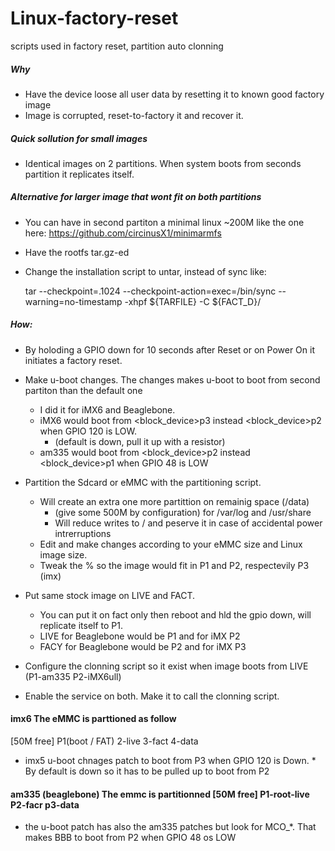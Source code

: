 # Linux-factory-reset
scripts used in factory reset, partition auto clonning

##### Why
 * Have the device loose all user data by resetting it to known good factory image
 * Image is corrupted, reset-to-factory it and recover it.
 
##### Quick sollution for small images
 * Identical images on 2 partitions. When system boots from seconds partition it replicates itself. 

##### Alternative for larger image that wont fit on both partitions
 
 * You can have in second partiton a minimal linux ~200M like the one here: https://github.com/circinusX1/minimarmfs 
 * Have the rootfs tar.gz-ed
 * Change the installation script to untar, instead of sync like:
 
     tar  --checkpoint=.1024 --checkpoint-action=exec=/bin/sync  --warning=no-timestamp -xhpf ${TARFILE} -C ${FACT_D}/


##### How:
 * By holoding a GPIO down for 10 seconds after Reset or on Power On it initiates a factory reset.
 
 * Make u-boot changes. The changes makes u-boot to boot from second partiton than the default one
     * I did it for iMX6 and Beaglebone.
     * iMX6 would boot from <block_device>p3 instead <block_device>p2 when GPIO 120 is LOW. 
         * (default is down, pull it up with a resistor)
     * am335 would boot from <block_device>p2 instead <block_device>p1 when GPIO 48 is LOW
 * Partition the Sdcard or eMMC with the partitioning script.
     * Will create an extra one more partittion on remainig space (/data) 
         * (give some 500M by configuration) for /var/log and /usr/share 
         * Will reduce writes to  / and peserve it in case of accidental power intrerruptions
     * Edit and make changes according to your eMMC size and Linux image size. 
     * Tweak the % so the image would fit in P1 and P2, respectevily P3 (imx)
 * Put same stock image on LIVE and FACT. 
     * You can put it on fact only then reboot and hld the gpio down, will replicate itself to P1.
     * LIVE for Beaglebone would be P1 and for iMX P2
     * FACY for Beaglebone would be P2 and for iMX P3
 * Configure the clonning script so it exist when image boots from LIVE (P1-am335 P2-iMX6ull)
 * Enable the service on both. Make it to call the clonning script.
 
 
 


#### imx6 The eMMC is parttioned as follow
 [50M free] P1(boot / FAT) 2-live 3-fact 4-data 
 
 * imx5 u-boot chnages patch to boot from P3 when GPIO 120 is Down. 
        * By default  is down so it has to be pulled up to boot from P2

#### am335 (beaglebone) The emmc is partitionned [50M free] P1-root-live P2-facr p3-data
 * the u-boot patch has also the am335 patches but look for MCO_*. That makes BBB to boot from P2 when GPIO 48 os LOW 
     
    
   
